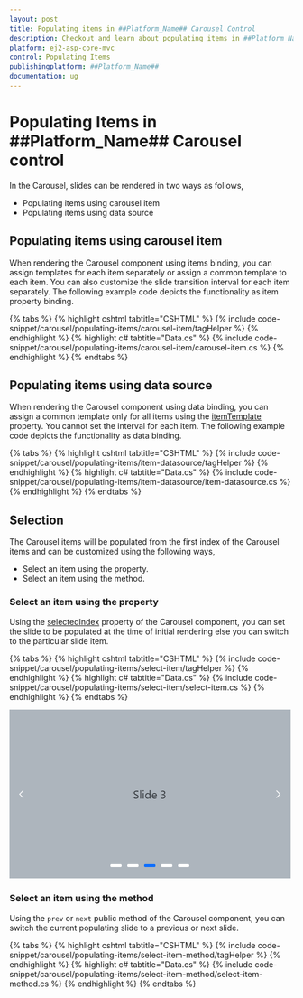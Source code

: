 ```yaml
---
layout: post
title: Populating items in ##Platform_Name## Carousel Control
description: Checkout and learn about populating items in ##Platform_Name## Carousel control of Syncfusion Essential JS 2 and more details.
platform: ej2-asp-core-mvc
control: Populating Items
publishingplatform: ##Platform_Name##
documentation: ug
---
```


# Populating Items in ##Platform_Name## Carousel control

In the Carousel, slides can be rendered in two ways as follows,

* Populating items using carousel item
* Populating items using data source

## Populating items using carousel item

When rendering the Carousel component using items binding, you can assign templates for each item separately or assign a common template to each item. You can also customize the slide transition interval for each item separately. The following example code depicts the functionality as item property binding.

{% tabs %}
{% highlight cshtml tabtitle="CSHTML" %}
{% include code-snippet/carousel/populating-items/carousel-item/tagHelper %}
{% endhighlight %}
{% highlight c# tabtitle="Data.cs" %}
{% include code-snippet/carousel/populating-items/carousel-item/carousel-item.cs %}
{% endhighlight %}
{% endtabs %}

## Populating items using data source

When rendering the Carousel component using data binding, you can assign a common template only for all items using the [itemTemplate](https://help.syncfusion.com/cr/aspnetcore-js2/Syncfusion.EJ2.Navigations.Carousel.html#Syncfusion_EJ2_Navigations_Carousel_ItemTemplate) property. You cannot set the interval for each item. The following example code depicts the functionality as data binding.

{% tabs %}
{% highlight cshtml tabtitle="CSHTML" %}
{% include code-snippet/carousel/populating-items/item-datasource/tagHelper %}
{% endhighlight %}
{% highlight c# tabtitle="Data.cs" %}
{% include code-snippet/carousel/populating-items/item-datasource/item-datasource.cs %}
{% endhighlight %}
{% endtabs %}

## Selection

The Carousel items will be populated from the first index of the Carousel items and can be customized using the following ways,

* Select an item using the property.
* Select an item using the method.

### Select an item using the property

Using the [selectedIndex](https://help.syncfusion.com/cr/aspnetcore-js2/Syncfusion.EJ2.Navigations.Carousel.html#Syncfusion_EJ2_Navigations_Carousel_SelectedIndex) property of the Carousel component, you can set the slide to be populated at the time of initial rendering else you can switch to the particular slide item.

{% tabs %}
{% highlight cshtml tabtitle="CSHTML" %}
{% include code-snippet/carousel/populating-items/select-item/tagHelper %}
{% endhighlight %}
{% highlight c# tabtitle="Data.cs" %}
{% include code-snippet/carousel/populating-items/select-item/select-item.cs %}
{% endhighlight %}
{% endtabs %}

![Carousel selected slide](../images/selected_index.png)

### Select an item using the method

Using the `prev` or `next` public method of the Carousel component, you can switch the current populating slide to a previous or next slide.

{% tabs %}
{% highlight cshtml tabtitle="CSHTML" %}
{% include code-snippet/carousel/populating-items/select-item-method/tagHelper %}
{% endhighlight %}
{% highlight c# tabtitle="Data.cs" %}
{% include code-snippet/carousel/populating-items/select-item-method/select-item-method.cs %}
{% endhighlight %}
{% endtabs %}
